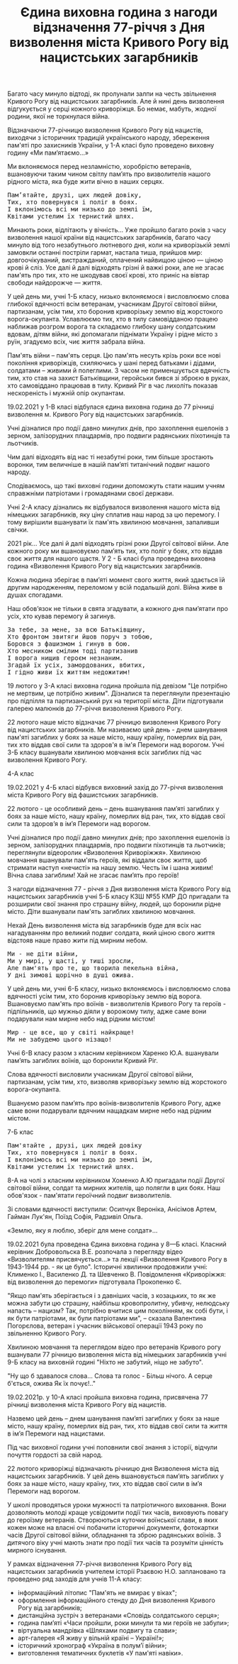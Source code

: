 ﻿---
title: Єдина виховна година з нагоди відзначення 77-річчя з Дня визволення міста Кривого Рогу від нацистських загарбників
---

Багато часу минуло відтоді, як пролунали залпи на честь звільнення Кривого Рогу від нацистських загарбників. Але й нині день визволення відгукується у серці кожного криворіжця. Бо немає, мабуть, жодної родини, якої не торкнулася війна.

Відзначаючи 77-річницю визволення Кривого Рогу від нацистів, виходячи з історичних традицій українського народу, збереження пам'яті про захисників України, у 1-А класі було проведено виховну годину «Ми пам‘ятаємо...»

Ми вклоняємося перед незламністю, хоробрістю ветеранів, вшановуючи таким чином світлу пам’ять про визволителів нашого рідного міста, яка буде жити вічно в наших серцях.

<pre>
Пам’ятайте, друзі, цих людей довіку,
Тих, хто повернувся і поліг в боях.
І вклонімось всі ми низько до землі їм,
Квітами устелим їх тернистий шлях.
</pre>

<slideshow id="*1a" />

Минають роки, відлітають у вічність… Уже пройшло багато років з часу визволення нашої країни від нацистських загарбників, багато часу минуло від того незабутнього лютневого дня, коли на криворізькій землі замовкли останні постріли гармат, настала тиша, прийшов мир: довгоочікуваний, вистражданий, оплачений найвищою ціною — ціною крові й сліз. Усе далі й далі відходять грізні й важкі роки, але не згасає пам'ять про тих, хто не шкодував своєї крові, хто приніс на вівтар свободи найдорожче — життя.

У цей день ми, учні 1-Б класу, низько вклоняємося і висловлюємо слова глибокої вдячності всім ветеранам, учасникам Другої світової війни, партизанам, усім тим, хто боронив криворізьку землю від жорстокого ворога-окупанта. Уславлюємо тих, хто в тилу самовідданою працею наближав розгром ворога та складаємо глибоку шану солдатським вдовам, дітям війни, які допомагали піднімати Україну і рідне місто з руїн, згадуємо всіх, чиє життя забрала війна.

Пам'ять війни – пам'ять серця. Цю пам'ять несуть крізь роки все нові покоління криворіжців, схиляючись у шані перед батьками і дідами, солдатами – живими й полеглими. З часом не применшується вдячність тим, хто став на захист Батьківщини, геройськи бився зі зброєю в руках, хто самовіддано працював в тилу. Кривий Ріг в час лихоліть показав нескореність і мужній опір окупантам.

<slideshow id="*1b" />

19.02.2021 у 1-В класі відбулася єдина виховна година до 77 річниці визволення м. Кривого Рогу від нацистських загарбників.

Учні дізналися про події давно минулих днів, про захоплення ешелонів з зерном, залізорудних плацдармів, про подвиги радянських піхотинців та льотчиків.

Чим далі відходять від нас ті незабутні роки, тим більше зростають воронки, тим величніше в нашій пам’яті титанічний подвиг нашого народу.

Сподіваємось, що такі виховні години допоможуть стати нашим учням справжніми патріотами і громадянами своєї держави.

<slideshow id="*1v" />

Учні 2-А класу дізнались як відбувалося визволення нашого міста від німецьких загарбників, яку ціну сплатив наш народ за цю перемогу. І тому вирішили вшанувати їх пам'ять хвилиною мовчання, запаливши свічки.

<slideshow id="*2a" />

2021 рік… Усе далі й далі відходять грізні роки Другої світової війни. Але кожного року ми вшановуємо пам’ять тих, хто поліг у боях, хто віддав своє життя для нашого щастя. У 2 - Б класі була проведена виховна година «Визволення Кривого Рогу від нацистських загарбників.

Кожна людина зберігає в пам’яті момент свого життя, який здається їй другим народженням, переломом у всій подальшій долі. Війна живе в душах спогадами.

Наш обов’язок не тільки в свята згадувати, а кожного дня пам’ятати про усіх, хто кував перемогу й загинув.

<pre>
За тебе, за мене, за всю Батьківщину,
Хто фронтом звитяги йшов поруч з тобою,
Боровся з фашизмом і гинув в бою.
Хто месником смілим тоді партизанив
І ворога нищив героєм незнаним.
Згадай їх усіх, замордованих, вбитих,
І гідно живи їх життям недожитим!
</pre>

<slideshow id="*2b" />

19 лютого у 3-А класі виховна година пройшла під девізом "Це потрібно не мертвим, це потрібно живим". Дізналися та переглянули презентацію про підпілля та партизанський рух на території міста. Діти підготували галерею малюнків до 77-річчя визволення Кривого Рогу.

<slideshow id="*3a" />

22 лютого наше місто відзначає 77 річницю визволення Кривого Рогу від нацистських загарбників. Ми називаємо цей день - днем шанування пам'яті загиблих у боях за наше місто, нашу країну, померлих від ран, тих хто віддав свої сили та здоров'я в ім'я Перемоги над ворогом. Учні 3-Б класу вшанували хвилиною мовчання всіх загиблих під час визволення Кривого Рогу.

<slideshow id="*3b" />

4-А клас

<slideshow id="*4a" />

19.02.2021 у 4-Б класі відбувся виховний захід до 77-річчя визволення міста Кривого Рогу від фашистських загарбників.

22 лютого - це особливий день – день вшанування пам’яті загиблих у боях за наше місто, нашу країну, померлих від ран, тих, хто віддав свої сили та здоров’я в ім’я Перемоги над ворогом.

Учні дізналися про події давно минулих днів; про захоплення ешелонів із зерном, залізорудних плацдармів, про подвиги піхотинців та льотчиків; переглянули відеоролик «Визволення Криворіжжя». Хвилиною мовчання вшанували пам'ять героїв, які віддали своє життя, щоб стримати наступ «нечисті» на нашу землю. Честь їм і шана живим! Вічна слава загиблим! Хай не згасає пам’ять про героїв!

<slideshow id="*4b" />

З нагоди відзначення 77 - річчя з Дня визволення міста Кривого Рогу від нацистських загарбників учні 5-Б класу КЗШ №55 КМР ДО пригадали та розширили свої знання про страшну війну, людей, що боронили рідне місто. Діти вшанували пам'ять загиблих хвилиною мовчання.

Нехай День визволення міста від загарбників буде для всіх нас нагадуванням про великий подвиг солдата, який ціною свого життя відстояв наше право жити під мирним небом.

<slideshow id="*5b" />

<pre>
Ми - не діти війни,
Ми у мирі, у щасті, у тиші зросли,
Але пам'ять про те, що творила пекельна війна, 
У дні зимові щорічно в душі ожива.
</pre>

У цей день ми, учні 6-Б класу, низько вклоняємось і висловлюємо слова вдячності усім тим, хто боронив криворізьку землю від ворога. Вшановуємо пам'ять про воїнів - визволителів Кривого Рогу та героїв - підпільників, що мужньо діяли у ворожому тилу, адже саме вони подарували нам мирне небо над рідним містом!

<pre>
Мир - це все, що у світі найкраще!
Ми не забудемо цього нізащо!
</pre>

<slideshow id="*6b" />

Учні 6-В класу разом з класним керівником Харенко Ю.А. вшанували пам’ять загиблих воїнів, що боронили Кривий Ріг.

Слова вдячності висловили учасникам Другої світової війни, партизанам, усім тим, хто, визволяв криворізьку землю від жорстокого ворога-окупанта.

Вшануємо разом пам’ять про воїнів-визволителів Кривого Рогу, адже саме вони подарували вдячним нащадкам мирне небо над рідним містом.

<slideshow id="*6v" />

7-Б клас

<slideshow id="*7b" />

<pre>
Пам'ятайте , друзі, цих людей довіку 
Тих, хто повернувся і поліг в боях.
І вклонімось всі ми низько до землі їм,
Квітами устелим їх тернистий шлях.
</pre>

8-А на чолі з класним керівником Хоменко А.Ю пригадали події Другої світової війни, солдат та мирних жителів, що полягли в цих боях. Наш обов'язок - пам'ятати героїчний подвиг визволителів.

Зі словами вдячності виступили: Осипчук Вероніка, Анісімов Артем, Гайман Лук'ян, Поїзд Софія, Радзивіл Ольга.

«Землю, яку я люблю, зберіг для мене солдат»…

<slideshow id="*8a" />

19.02.2021 була проведена Єдина виховна година у 8—Б класі. Класний керівник Добровольска В.Е. розпочала з перегляду відео «Визволителям присвячується…» та лекції «Визволення Кривого Рогу в 1943-1944 рр. - як це було". Історичні хвилинки продовжили учні: Клименко І., Василенко Д. та Шевченко В. Повідомлення «Криворіжжя: від визволення до перемоги» підготувала Прокопенко Є.

"Якщо пам'ять зберігається і з давніших часів, з козацьких, то як же можна забути цю страшну, найбільш кровопролитну, убивчу, нелюдську напасть – нацизм? Так, потрібно вчитися цим поколінням, як собі бути, і як бути патріотами, як були патріотами ми", – сказала Валентина Погорєлова, ветеран і учасник військової операції 1943 року по звільненню Кривого Рогу.

<slideshow id="*8b" />

Хвилиною мовчання та переглядом відео про ветеранів Кривого рогу вшанували 77 річницю визволення міста від німецьких загарбників учні 9-Б класу на виховній годині "Ніхто не забутий, ніщо не забуто".

<quote author="Т.Г. Шевченко">
"Ну що б здавалося слова...
Слова та голос -
Більш нічого.
А серце б'ється, ожива
Як їх почує!.."
</quote>

<slideshow id="*9b" />

19.02.2021р. у 10-А класі пройшла виховна година, присвячена 77 річниці визволення міста Кривого Рогу від нацистів.

Назвемо цей день – днем шанування пам’яті загиблих у боях за наше місто, нашу країну, померлих від ран, тих, хто віддав свої сили та життя в ім’я Перемоги над нацистами.

Під час виховної години учні поповнили свої знання з історії, відчули почуття гордості за свій народ.

<slideshow id="*10a" />

22 лютого криворіжці відзначають річницю дня Визволення міста від нацистських загарбників. У цей день вшановується пам’ять загиблих у боях за наше місто, нашу країну, тих, хто віддав свої сили в ім’я Перемоги над ворогом.

У школі проводяться уроки мужності та патріотичного виховання. Вони дозволяють молоді краще усвідомити події тих часів, виховують повагу до героїзму ветеранів. Створюються куточки воїнської слави, в яких кожен може на власні очі побачити історичні документи, фотокартки часів Другої світової війни, обладнання та зброю радянських воїнів. З дитячого віку учні мають знати про події тих часів та розуміти цінність мирного існування.

У рамках відзначення 77-річчя визволення Кривого Рогу від нацистських загарбників учителем історії Рзаєвою Н.О. заплановано та проведено ряд заходів для учнів 11-А класу:

- інформаційний літопис "Пам'ять не вмирає у віках";
- оформлення інформаційного стенду до Дня визволення Кривого Рогу від загарбників;
- дистанційна зустріч з ветеранами «Сповідь солдатського серця»;
- година пам’яті «Часи пройшли, роки минули та ми героїв не забули»;
- віртуальна мандрівка «Шляхами подвигу та слави»;
- арт-галерея «Я живу у вільній країні – Україні!»;
- історичний хронограф «Україна в полум’ї війни»;
- виготовлення тематичних буклетів «У пам'яті навіки».

<slideshow id="*11a" />
